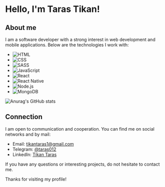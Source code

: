 # Hello, I'm Taras Tikan!

## About me
I am a software developer with a strong interest in web development and mobile applications. Below are the technologies I work with:

- ![HTML](https://img.shields.io/badge/-HTML-orange)
- ![CSS](https://img.shields.io/badge/-CSS-blue)
- ![SASS](https://img.shields.io/badge/-SASS-pink)
- ![JavaScript](https://img.shields.io/badge/-JavaScript-yellow)
- ![React](https://img.shields.io/badge/-React-blueviolet)
- ![React Native](https://img.shields.io/badge/-React_Native-purple)
- ![Node.js](https://img.shields.io/badge/-Node.js-green)
- ![MongoDB](https://img.shields.io/badge/-MongoDB-brightgreen)

![Anurag's GitHub stats](https://github-readme-stats.vercel.app/api?username=TarasTikan&theme=dark&show_icons=true)
## Connection
I am open to communication and cooperation. You can find me on social networks and by mail:

- Email: tikantaras1@gmail.com
- Telegram: [@taras012](https://t.me/taras012)
- LinkedIn: [Tikan Taras](https://www.linkedin.com/in/taras-tikan-317b7a1a7/)

If you have any questions or interesting projects, do not hesitate to contact me.

Thanks for visiting my profile!
